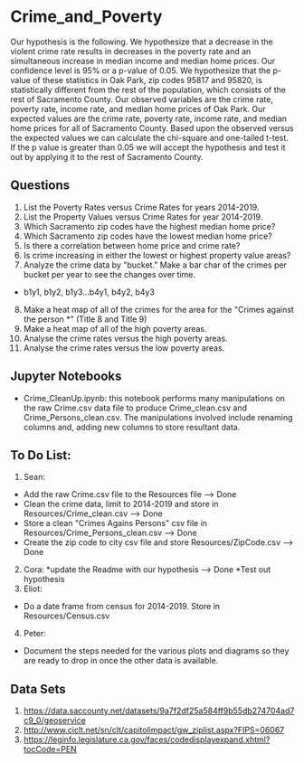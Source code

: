 # Crime_and_Poverty
Our hypothesis is the following. We hypothesize that a decrease in the violent crime rate results in decreases in the poverty rate and an simultaneous increase in median income and median home prices. Our confidence level is 95% or a p-value of 0.05. We hypothesize that the p-value of these statistics in Oak Park, zip codes 95817 and 95820, is statistically different from the rest of the population, which consists of the rest of Sacramento County. Our observed variables are the crime rate, poverty rate, income rate, and median home prices of Oak Park. Our expected values are the crime rate, poverty rate, income rate, and median home prices for all of Sacramento County. Based upon the observed versus the expected values we can calculate the chi-square and one-tailed t-test. If the p value is greater than 0.05 we will accept the hypothesis and test it out by applying it to the rest of Sacramento County.
## Questions
1. List the Poverty Rates versus Crime Rates for years 2014-2019.
2. List the Property Values versus Crime Rates for year 2014-2019.
3. Which Sacramento zip codes have the highest median home price?
4. Which Sacramento zip codes have the lowest median home price?
5. Is there a correlation between home price and crime rate?
6. Is crime increasing in either the lowest or highest property value areas?
7. Analyze the crime data by "bucket." Make a bar char of the crimes per bucket per year to see the changes over time.
*  b1y1, b1y2, b1y3...b4y1, b4y2, b4y3
8. Make a heat map of all of the crimes for the area for the "Crimes against the person *" (Title 8 and Title 9)
9. Make a heat map of all of the high poverty areas.
10. Analyse the crime rates versus the high poverty areas.
11. Analyse the crime rates versus the low poverty areas.

## Jupyter Notebooks
* Crime_CleanUp.ipynb: this notebook performs many manipulations on the raw Crime.csv data file to produce Crime_clean.csv and Crime_Persons_clean.csv. The manipulations involved include renaming columns and, adding new columns to store resultant data.

## To Do List:
1. Sean: 
* Add the raw Crime.csv file to the Resources file --> Done
* Clean the crime data, limit to 2014-2019 and store in Resources/Crime_clean.csv --> Done
* Store a clean "Crimes Agains Persons" csv file in Resources/Crime_Persons_clean.csv --> Done
* Create the zip code to city csv file and store Resources/ZipCode.csv --> Done
2. Cora:
   *update the Readme with our hypothesis  --> Done
   *Test out hypothesis
3. Eliot:
* Do a date frame from census for 2014-2019. Store in Resources/Census.csv
4. Peter:
* Document the steps needed for the various plots and diagrams so they are ready to drop in once the other data is available.

## Data Sets
1. https://data.saccounty.net/datasets/9a7f2df25a584ff9b55db274704ad7c9_0/geoservice
2. http://www.ciclt.net/sn/clt/capitolimpact/gw_ziplist.aspx?FIPS=06067
3. https://leginfo.legislature.ca.gov/faces/codedisplayexpand.xhtml?tocCode=PEN


